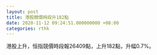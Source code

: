 ```yaml
---
layout: post
title: 港股競價時段升182點
date: 2020-11-12 09:24:51.000000000 +08:00
categories: rthk
---
```


港股上升，恒指競價時段報26409點，上升182點，升幅0.7%。
